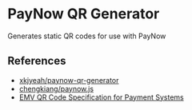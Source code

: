# PayNow QR Generator

Generates static QR codes for use with PayNow

## References

* [xkjyeah/paynow-qr-generator](https://github.com/xkjyeah/paynow-qr-generator/)
* [chengkiang/paynow.js](https://gist.github.com/chengkiang/7e1c4899768245570cc49c7d23bc394c)
* [EMV QR Code Specification for Payment Systems](https://www.emvco.com/specifications/emv-qr-code-specification-for-payment-systems-emv-qrcps-merchant-presented-mode/)